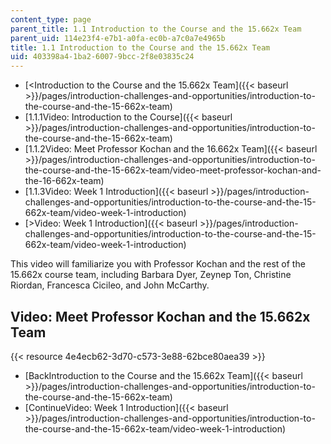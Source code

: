 ```yaml
---
content_type: page
parent_title: 1.1 Introduction to the Course and the 15.662x Team
parent_uid: 114e23f4-e7b1-a0fa-ec0b-a7c0a7e4965b
title: 1.1 Introduction to the Course and the 15.662x Team
uid: 403398a4-1ba2-6007-9bcc-2f8e03835c24
---
```


*   [\<Introduction to the Course and the 15.662x Team]({{< baseurl >}}/pages/introduction-challenges-and-opportunities/introduction-to-the-course-and-the-15-662x-team)
*   [1.1.1Video: Introduction to the Course]({{< baseurl >}}/pages/introduction-challenges-and-opportunities/introduction-to-the-course-and-the-15-662x-team)
*   [1.1.2Video: Meet Professor Kochan and the 16.662x Team]({{< baseurl >}}/pages/introduction-challenges-and-opportunities/introduction-to-the-course-and-the-15-662x-team/video-meet-professor-kochan-and-the-16-662x-team)
*   [1.1.3Video: Week 1 Introduction]({{< baseurl >}}/pages/introduction-challenges-and-opportunities/introduction-to-the-course-and-the-15-662x-team/video-week-1-introduction)
*   [\>Video: Week 1 Introduction]({{< baseurl >}}/pages/introduction-challenges-and-opportunities/introduction-to-the-course-and-the-15-662x-team/video-week-1-introduction)

This video will familiarize you with Professor Kochan and the rest of the 15.662x course team, including Barbara Dyer, Zeynep Ton, Christine Riordan, Francesca Cicileo, and John McCarthy. 

Video: Meet Professor Kochan and the 15.662x Team
-------------------------------------------------

{{< resource 4e4ecb62-3d70-c573-3e88-62bce80aea39 >}}

*   [BackIntroduction to the Course and the 15.662x Team]({{< baseurl >}}/pages/introduction-challenges-and-opportunities/introduction-to-the-course-and-the-15-662x-team)
*   [ContinueVideo: Week 1 Introduction]({{< baseurl >}}/pages/introduction-challenges-and-opportunities/introduction-to-the-course-and-the-15-662x-team/video-week-1-introduction)